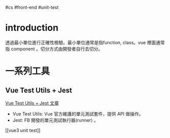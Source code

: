 #cs #front-end #unit-test

# introduction
透過最小單位進行正確性檢驗。最小單位通常是指function, class。vue 裡面通常指 component 。切分方式由開發者自行去切分。

# 一系列工具
## Vue Test Utils + Jest
[Vue Test Utils + Jest 文章](https://ithelp.ithome.com.tw/m/articles/10275591)

- Vue Test Utils: Vue 官方維護的單元測試套件，提供 API 做操作。
- Jest: FB 開發的單元測試執行器(runner) 。

[[vue3 unit test]]
